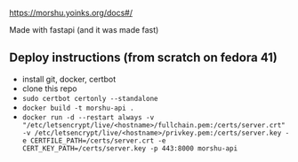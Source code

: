 https://morshu.yoinks.org/docs#/

Made with fastapi (and it was made fast)

## Deploy instructions (from scratch on fedora 41)

- install git, docker, certbot
- clone this repo
- `sudo certbot certonly --standalone`
- `docker build -t morshu-api .`
- `docker run -d --restart always -v "/etc/letsencrypt/live/<hostname>/fullchain.pem:/certs/server.crt" -v /etc/letsencrypt/live/<hostname>/privkey.pem:/certs/server.key -e CERTFILE_PATH=/certs/server.crt -e CERT_KEY_PATH=/certs/server.key -p 443:8000 morshu-api`
